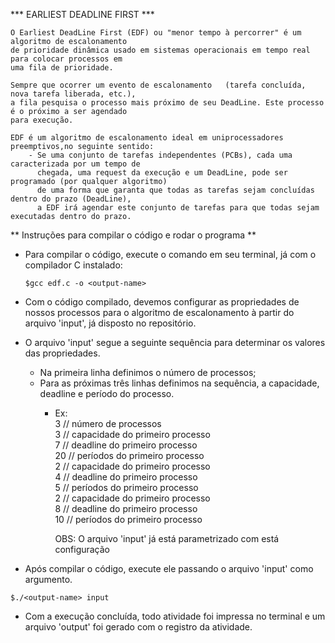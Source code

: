 *** EARLIEST DEADLINE FIRST ***

	O Earliest DeadLine First (EDF) ou "menor tempo à percorrer" é um algoritmo de escalonamento
	de prioridade dinâmica usado em sistemas operacionais em tempo real para colocar processos em
	uma fila de prioridade. 
	
	Sempre que ocorrer um evento de escalonamento	(tarefa concluída, nova tarefa liberada, etc.),
	a fila pesquisa o processo mais próximo de seu DeadLine. Este processo é o próximo a ser agendado
	para execução.

	EDF é um algoritmo de escalonamento ideal em uniprocessadores preemptivos,no seguinte sentido:
		- Se uma conjunto de tarefas independentes (PCBs), cada uma caracterizada por um tempo de 
		  chegada, uma request da execução e um DeadLine, pode ser programado (por qualquer algoritmo)
		  de uma forma que garanta que todas as tarefas sejam concluídas dentro do prazo (DeadLine),
		  a EDF irá agendar este conjunto de tarefas para que todas sejam executadas dentro do prazo.


** Instruções para compilar o código e rodar o programa **

* Para compilar o código, execute o comando em seu terminal, já com o compilador C instalado:
	```shell
	$gcc edf.c -o <output-name>
	```

* Com o código compilado, devemos configurar as propriedades de nossos processos para o algoritmo de escalonamento à partir do arquivo 'input', já disposto no repositório.

* O arquivo 'input' segue a seguinte sequência para determinar os valores das propriedades.
	* Na primeira linha definimos o número de processos;
	* Para as próximas três linhas definimos na sequência, a capacidade, deadline e período do processo. 
		- Ex:\
			3 	// número de processos\
			3 	// capacidade do primeiro processo\
			7 	// deadline do primeiro processo\
			20 	// períodos do primeiro processo\
			2 	// capacidade do primeiro processo\
			4 	// deadline do primeiro processo\
			5 	// períodos do primeiro processo\
			2 	// capacidade do primeiro processo\
			8 	// deadline do primeiro processo\
			10 	// períodos do primeiro processo

			OBS: O arquivo 'input' já está parametrizado com está configuração


* Após compilar o código, execute ele passando o arquivo 'input' como argumento. 
```shell
$./<output-name> input
```

* Com a execução concluída, todo atividade foi impressa no terminal e um arquivo 'output' foi gerado com o registro da atividade.




